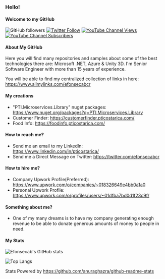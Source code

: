 ### Hello!
#### Welcome to my GitHub

<!-- CUSTOM-BADGES:START -->
![GitHub followers](https://img.shields.io/github/followers/efonsecab?style=social) 
[![Twitter Follow](https://img.shields.io/twitter/follow/efonsecabcr?style=social)](https://www.twitter.com/efonsecabcr)
[![YouTube Channel Views](https://img.shields.io/youtube/channel/views/UCo5JxX0o6I_whTQTFAuXbXg?style=social)](https://www.youtube.com/channel/UCo5JxX0o6I_whTQTFAuXbXg)
[![YouTube Channel Subscribers](https://img.shields.io/youtube/channel/subscribers/UCo5JxX0o6I_whTQTFAuXbXg?style=social)](https://www.youtube.com/channel/UCo5JxX0o6I_whTQTFAuXbXg)
<!-- CUSTOM-BADGES:END -->

#### About My GitHub
Here you will find many repositories and samples about some of the best technologies there are: Microsoft .NET, Azure & Unity 3D.
I'm Senior Software Engineer with more than 15 years of experience.

You will be able to find my centralized collection of links in here: https://www.allmylinks.com/efonsecabcr

#### My creations
* "PTI.Microservices.Library" nuget packages: https://www.nuget.org/packages?q=PTI.Microservices.Library
* Customer Finder: https://customerfinder.pticostarica.com/
* Food Info: https://foodinfo.pticostarica.com/

#### How to reach me?
* Send me an email to my LinkedIn: https://www.linkedin.com/in/pticostarica/
* Send me a Direct Message on Twitter: https://twitter.com/efonsecabcr

#### How to hire me?
* Company Upwork Profile(Preferred): https://www.upwork.com/o/companies/~018326649e4bb0a1a0
* Personal Upwork Profile: https://www.upwork.com/o/profiles/users/~01dfba7bd0d1f23c9f/

#### Something about me?
* One of my many dreams is to have my company generating enough revenue to be able to donate generous amounts of money to people in need.

#### My Stats
![Efonsecab's GitHub stats](https://github-readme-stats.vercel.app/api?username=efonsecab&show_icons=true&count_private=true)

![Top Langs](https://github-readme-stats.vercel.app/api/top-langs/?username=efonsecab)

Stats Powered by https://github.com/anuraghazra/github-readme-stats
